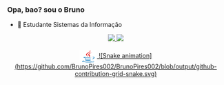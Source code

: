 ### Opa, bao? sou o Bruno



- 🌱 Estudante Sistemas da Informação
<div align="center">
  <a href="https://github.com/brunopires002">
  <img height="180em" src="https://github-readme-stats.vercel.app/api?username=brunopires002&show_icons=true&theme=cobalt&include_all_commits=true&count_private=true"/>
  <img height="180em" src="https://github-readme-stats.vercel.app/api/top-langs/?username=brunopires002&layout=compact&langs_count=7&theme=cobalt"/>
    
  <div style="display: inline_block"><br>
  <img align="center" alt="Rafa-HTML" height="30" width="40" src="https://raw.githubusercontent.com/devicons/devicon/master/icons/java/java-original.svg">
    ![Snake animation](https://github.com/BrunoPires002/BrunoPires002/blob/output/github-contribution-grid-snake.svg)
</div>
